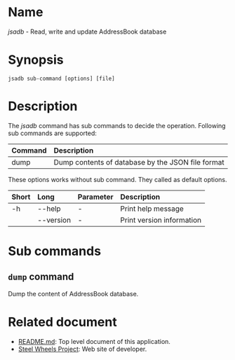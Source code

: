 # Name
*jsadb* - Read, write and update AddressBook database

# Synopsis
````
jsadb sub-command [options] [file]
````

# Description
The *jsadb* command has sub commands to decide the operation.
Following sub commands are supported:

|Command  |Description                      |
|:---     |:---                             |
|dump     |Dump contents of database by the JSON file format|

These options works without sub command.
They called as default options.

|Short  |Long       |Parameter  |Description            |
|:---   |:---       |:---       |:---                   |
|-h     |--help     |-          |Print help message     |
|       |--version  |-          |Print version information |


# Sub commands
## `dump` command
Dump the content of AddressBook database.

# Related document
* [README.md](https://github.com/steelwheels/JSRunner/blob/master/README.md): Top level document of this application.
* [Steel Wheels Project](http://steelwheels.github.io): Web site of developer.
